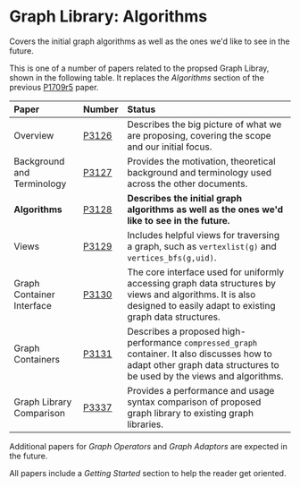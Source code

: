 # Graph Library: Algorithms
Covers the initial graph algorithms as well as the ones we'd like to see in the future.

This is one of a number of papers related to the propsed Graph Libray, shown in the following table.
It replaces the *Algorithms* section of the previous [P1709r5](http:://wg21.link/P1709r5) paper.

| Paper                           | Number | Status                                                                          | 
| :-------------------------------| :----- | :-------------------------------------------------------------------------------|
| Overview                        | [P3126](http:://wg21.link/P3126)  | Describes the big picture of what we are proposing, covering the scope and our initial focus.         |
| Background and Terminology      | [P3127](http:://wg21.link/P3127)  | Provides the motivation, theoretical background and terminology used across the other documents.      |
| **Algorithms**                  | [P3128](http:://wg21.link/P3128)  | **Describes the initial graph algorithms as well as the ones we'd like to see in the future.**        |
| Views                           | [P3129](http:://wg21.link/P3129)  | Includes helpful views for traversing a graph, such as `vertexlist(g)` and `vertices_bfs(g,uid)`.     |
| Graph Container Interface       | [P3130](http:://wg21.link/P3130)  | The core interface used for uniformly accessing graph data structures by views and algorithms. It is also designed to easily adapt to existing graph data structures. |
| Graph Containers                | [P3131](http:://wg21.link/P3131)  | Describes a proposed high-performance `compressed_graph` container. It also discusses how to adapt other graph data structures to be used by the views and algorithms. |
| Graph Library Comparison        | [P3337](http:://wg21.link/P3337)  | Provides a performance and usage syntax comparison of proposed graph library to existing graph libraries. |

Additional papers for *Graph Operators* and *Graph Adaptors* are expected in the future.

All papers include a *Getting Started* section to help the reader get oriented.
